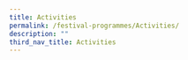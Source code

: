 ```yaml
---
title: Activities
permalink: /festival-programmes/Activities/
description: ""
third_nav_title: Activities
---
```

